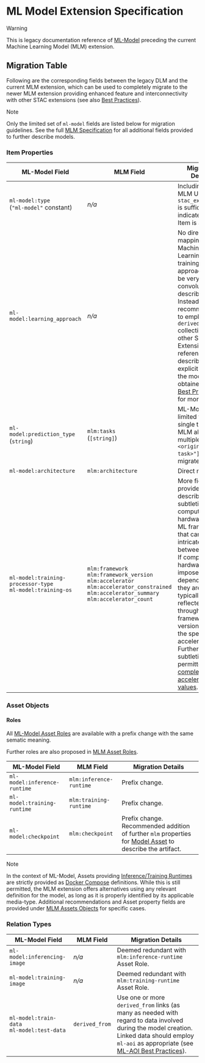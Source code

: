 # ML Model Extension Specification

<!-- lint disable no-undefined-references -->

> [!WARNING]
> This is legacy documentation reference of [ML-Model](https://github.com/stac-extensions/ml-model)
> preceding the current Machine Learning Model (MLM) extension.

<!-- lint enable no-undefined-references -->

## Migration Table

Following are the corresponding fields between the legacy DLM and the current MLM extension, which can be used to
completely migrate to the newer MLM extension providing enhanced feature and interconnectivity with other STAC
extensions (see also [Best Practices][mlm-bp]).

<!-- lint disable no-undefined-references -->

> [!NOTE]
> Only the limited set of `ml-model` fields are listed below for migration guidelines.
> See the full [MLM Specification](./../../README.md) for all additional fields provided to further describe models.

<!-- lint enable no-undefined-references -->

### Item Properties

| ML-Model Field                                                 | MLM Field                                                                                                                                                          | Migration Details                                                                                                                                                                                                                                                                                                                                     |
|----------------------------------------------------------------|--------------------------------------------------------------------------------------------------------------------------------------------------------------------|-------------------------------------------------------------------------------------------------------------------------------------------------------------------------------------------------------------------------------------------------------------------------------------------------------------------------------------------------------|
| `ml-model:type` <br> (`"ml-model"` constant)                   | *n/a*                                                                                                                                                              | Including the MLM URI in `stac_extensions` is sufficient to indicate that the Item is a Model.                                                                                                                                                                                                                                                        |
| `ml-model:learning_approach`                                   | *n/a*                                                                                                                                                              | No direct mapping. Machine Learning training approaches can be very convoluted to describe. Instead, it is recommended to employ `derived_from` collection and other STAC Extension references to describe explicitly how the model was obtained. See [Best Practices][mlm-bp] for more details.                                                      |
| `ml-model:prediction_type` <br> (`string`)                     | `mlm:tasks` <br> (`[string]`)                                                                                                                                      | ML-Model limited to a single task. MLM allows multiple. Use `["<original-mlm-task>"]` to migrate directly.                                                                                                                                                                                                                                            |
| `ml-model:architecture`                                        | `mlm:architecture`                                                                                                                                                 | Direct mapping.                                                                                                                                                                                                                                                                                                                                       |
| `ml-model:training-processor-type` <br> `ml-model:training-os` | `mlm:framework` <br> `mlm:framework_version` <br> `mlm:accelerator` <br> `mlm:accelerator_constrained` <br> `mlm:accelerator_summary` <br> `mlm:accelerator_count` | More fields are provided to describe the subtleties of compute hardware and ML frameworks that can be intricated between them. If compute hardware imposes OS dependencies, they are typically reflected through the framework version and/or the specific accelerator. Further subtleties are permitted with [complex accelerator values][acc-type]. |

[acc-type]: ./../../README.md#accelerator-type-enum

[mlm-bp]: ./../../best-practices.md

### Asset Objects

#### Roles

All [ML-Model Asset Roles](https://github.com/stac-extensions/ml-model/blob/main/README.md#roles) 
are available with a prefix change with the same sematic meaning.

Further roles are also proposed in [MLM Asset Roles](./../../README.md#mlm-asset-roles).

| ML-Model Field               | MLM Field               | Migration Details                                                                                                                      |
| ---------------------------- | ----------------------- | -------------------------------------------------------------------------------------------------------------------------------------- |
| `ml-model:inference-runtime` | `mlm:inference-runtime` | Prefix change.                                                                                                                         |
| `ml-model:training-runtime`  | `mlm:training-runtime`  | Prefix change.                                                                                                                         |
| `ml-model:checkpoint`        | `mlm:checkpoint`        | Prefix change. Recommended addition of further `mlm` properties for [Model Asset](./../../README.md#model-asset) to describe the artifact. |

<!-- lint disable no-undefined-references -->

> [!NOTE]
> In the context of ML-Model, Assets providing [Inference/Training Runtimes][ml-model-runtimes]
> are strictly provided as [Docker Compose][docker-compose-file] definitions. While this is still permitted,
> the MLM extension offers alternatives using any relevant definition for the model, as long as it is properly
> identified by its applicable media-type. Additional recommendations and Asset property fields are provided
> under [MLM Assets Objects](./../../README.md#assets-objects) for specific cases.

<!-- lint enable no-undefined-references -->

[ml-model-runtimes]: https://github.com/stac-extensions/ml-model/blob/main/README.md#inferencetraining-runtimes

[docker-compose-file]: https://github.com/compose-spec/compose-spec/blob/master/spec.md#compose-file

### Relation Types

| ML-Model Field                                  | MLM Field      | Migration Details                                                                                                                                                                                            |
| ----------------------------------------------- | -------------- | ------------------------------------------------------------------------------------------------------------------------------------------------------------------------------------------------------------ |
| `ml-model:inferencing-image`                    | *n/a*          | Deemed redundant with `mlm:inference-runtime` Asset Role.                                                                                                                                                    |
| `ml-model:training-image`                       | *n/a*          | Deemed redundant with `mlm:training-runtime` Asset Role.                                                                                                                                                     |
| `ml-model:train-data` <br> `ml-model:test-data` | `derived_from` | Use one or more `derived_from` links (as many as needed with regard to data involved during the model creation. Linked data should employ `ml-aoi` as appropriate (see [ML-AOI Best Practices][mlm-ml-aoi]). |

[mlm-ml-aoi]: ./../../README.md#ml-aoi-and-label-extensions
